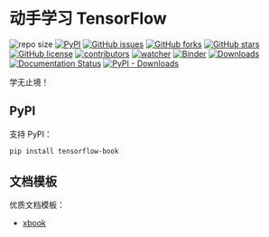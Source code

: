 # 动手学习 TensorFlow

![repo size](https://img.shields.io/github/repo-size/xinetzone/tensorflow-book.svg)
[![PyPI][pypi-badge]][pypi-link]
[![GitHub issues][issue-badge]][issue-link]
[![GitHub forks][fork-badge]][fork-link]
[![GitHub stars][star-badge]][star-link]
[![GitHub license][license-badge]][license-link]
[![contributors][contributor-badge]][contributor-link]
[![watcher][watcher-badge]][watcher-link]
[![Binder][binder-badge]][binder-link]
[![Downloads][download-badge]][download-link]
[![Documentation Status][status-badge]][status-link]
[![PyPI - Downloads][install-badge]][install-link]

学无止境！

[pypi-badge]: https://img.shields.io/pypi/v/tensorflow-book.svg
[pypi-link]: https://pypi.org/project/tensorflow-book/
[issue-badge]: https://img.shields.io/github/issues/xinetzone/tensorflow-book
[issue-link]: https://github.com/xinetzone/tensorflow-book/issues
[fork-badge]: https://img.shields.io/github/forks/xinetzone/tensorflow-book
[fork-link]: https://github.com/xinetzone/tensorflow-book/network
[star-badge]: https://img.shields.io/github/stars/xinetzone/tensorflow-book
[star-link]: https://github.com/xinetzone/tensorflow-book/stargazers
[license-badge]: https://img.shields.io/github/license/xinetzone/tensorflow-book
[license-link]: https://github.com/xinetzone/tensorflow-book/LICENSE
[contributor-badge]: https://img.shields.io/github/contributors/xinetzone/tensorflow-book
[contributor-link]: https://github.com/xinetzone/tensorflow-book/contributors
[watcher-badge]: https://img.shields.io/github/watchers/xinetzone/tensorflow-book
[watcher-link]: https://github.com/xinetzone/tensorflow-book/watchers
[binder-badge]: https://mybinder.org/badge_logo.svg
[binder-link]: https://mybinder.org/v2/gh/xinetzone/tensorflow-book/main
[install-badge]: https://img.shields.io/pypi/dw/tensorflow-book?label=pypi%20installs
[install-link]: https://pypistats.org/packages/tensorflow-book
[status-badge]: https://readthedocs.org/projects/tensorflow-book/badge/?version=latest
[status-link]: https://tensorflow-book.readthedocs.io/zh/latest/?badge=latest
[download-badge]: https://pepy.tech/badge/tensorflow-book
[download-link]: https://pepy.tech/project/tensorflow-book

## PyPI

支持 PyPI：

```sh
pip install tensorflow-book
```

## 文档模板

优质文档模板：

- [xbook](https://xinetzone.github.io/xbook/index.html)
